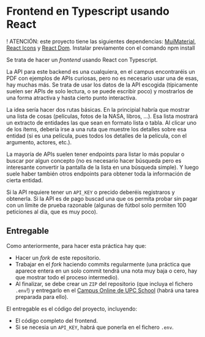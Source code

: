 # Frontend en Typescript usando React

! ATENCIÓN: este proyecto tiene las siguientes dependencias: [MuiMaterial](https://mui.com/), [React Icons](https://www.npmjs.com/package/react-icons) y [React Dom](https://www.npmjs.com/package/react-router-dom).
Instalar previamente con el comando npm install

Se trata de hacer un _frontend_ usando React con Typescript.

La API para este backend es una cualquiera, en el campus encontraréis un PDF con ejemplos de APIs curiosas, pero no es necesario usar una de esas, hay muchas más. Se trata de usar los datos de la API escogida (típicamente suelen ser APIs de solo lectura, o se puede escribir poco) y mostrarlos de una forma atractiva y hasta cierto punto interactiva.

La idea sería hacer dos rutas básicas. En la principial habría que mostrar una lista de cosas (películas, fotos de la NASA, libros, ...). Esa lista mostrará un extracto de entidades las que sean en formato lista o tabla. Al clicar uno de los ítems, debería irse a una ruta que muestre los detalles sobre esa entidad (si es una película, pues todos los detalles de la película, con el argumento, actores, etc.).

La mayoría de APIs suelen tener endpoints para listar lo más popular o buscar por algun concepto (no es necesario hacer búsqueda pero es interesante convertir la pantalla de la lista en una búsqueda simple). Y luego suele haber también otros endpoints para obtener toda la información de cierta entidad.

Si la API requiere tener un `API_KEY` o precido deberéis registraros y obtenerla. Si la API es de pago buscad una que os permita probar sin pagar con un límite de prueba razonable (algunas de fútbol solo permiten 100 peticiones al día, que es muy poco).

## Entregable

Como anteriormente, para hacer esta práctica hay que:
- Hacer un _fork_ de este repositorio.
- Trabajar en el _fork_ haciendo commits regularmente (una práctica que aparece entera en un solo commit tendrá una nota muy baja o cero, hay que mostrar todo el proceso intermedio).
- Al finalizar, se debe crear un `ZIP` del repositorio (que incluya el fichero `.env`!) y entregarlo en el [Campus Online de UPC School](https://talent.upc.edu) (habrá una tarea preparada para ello).

El entregable es el código del proyecto, incluyendo:
- El código completo del frontend.
- Si se necesia un `API_KEY`, habrá que ponerla en el fichero `.env`.
